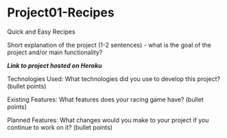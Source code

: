 # Project01-Recipes

Quick and Easy Recipes

Short explanation of the project (1-2 sentences) - what is the goal of the project and/or main functionality?

***Link to project hosted on Heroku***

Technologies Used:
What technologies did you use to develop this project? (bullet points)

Existing Features:
What features does your racing game have? (bullet points)

Planned Features:
What changes would you make to your project if you continue to work on it? (bullet points)
